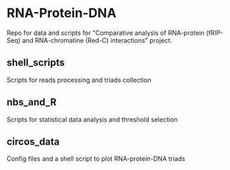 # RNA-Protein-DNA
Repo for data and scripts for "Comparative analysis of RNA-protein (fRIP-Seq) and RNA-chromatine (Red-C) interactions" project.


## shell_scripts
Scripts for reads processing and triads collection

## nbs_and_R
Scripts for statistical data analysis and threshold selection

## circos_data
Config files and a shell script to plot RNA-protein-DNA triads
